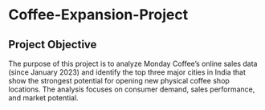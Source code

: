 # Coffee-Expansion-Project

## Project Objective

The purpose of this project is to analyze Monday Coffee’s online sales data (since January 2023) and identify the top three major cities in India that show the strongest potential for opening new physical coffee shop locations. The analysis focuses on consumer demand, sales performance, and market potential.
